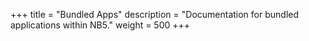 +++
title = "Bundled Apps"
description = "Documentation for bundled applications within NB5."
weight = 500
+++
